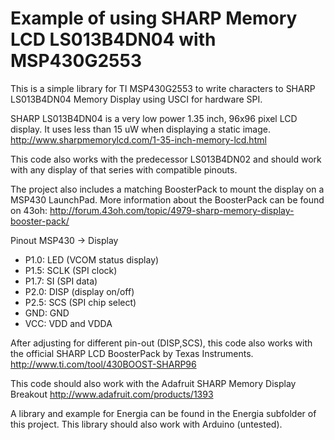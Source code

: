 Example of using SHARP Memory LCD LS013B4DN04 with MSP430G2553
==============================================================

This is a simple library for TI MSP430G2553 to write characters to SHARP LS013B4DN04
Memory Display using USCI for hardware SPI.

SHARP LS013B4DN04 is a very low power 1.35 inch, 96x96 pixel LCD display. It uses
less than 15 uW when displaying a static image.
http://www.sharpmemorylcd.com/1-35-inch-memory-lcd.html

This code also works with the predecessor LS013B4DN02 and should work with any
display of that series with compatible pinouts.

The project also includes a matching BoosterPack to mount the display on a MSP430 LaunchPad.
More information about the BoosterPack can be found on 43oh:
http://forum.43oh.com/topic/4979-sharp-memory-display-booster-pack/

Pinout MSP430 -> Display
* P1.0:	LED  (VCOM status display)
* P1.5:	SCLK (SPI clock)
* P1.7:	SI   (SPI data)
* P2.0:	DISP (display on/off)
* P2.5:	SCS  (SPI chip select)
* GND:	GND
* VCC:	VDD and VDDA

After adjusting for different pin-out (DISP,SCS), this code also works with the official SHARP LCD BoosterPack by Texas Instruments. 
http://www.ti.com/tool/430BOOST-SHARP96

This code should also work with the Adafruit SHARP Memory Display Breakout
http://www.adafruit.com/products/1393

A library and example for Energia can be found in the Energia subfolder of this project.
This library should also work with Arduino (untested).
